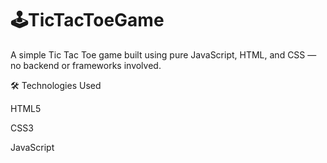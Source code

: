 # 🕹️TicTacToeGame

A simple Tic Tac Toe game built using pure JavaScript, HTML, and CSS — no backend or frameworks involved.

🛠️ Technologies Used

HTML5

CSS3

JavaScript
